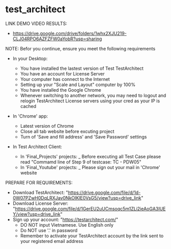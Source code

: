 # test_architect
LINK DEMO VIDEO RESULTS:
+ https://drive.google.com/drive/folders/1whx2XJU219-CLJ04RPO6AZFZFW0aYobR?usp=sharing
  
NOTE:
Befor you continue, ensure you meet the following requirements
- In your Desktop:
  + You have installed the lastest version of Test TestArchitect
  + You have an account for License Server
  + Your computer has connect to the Internet
  + Setting up your "Scale and Layout" computer by 100%
  + You have installed the Google Chrome
  + Whenever switching to another network, you may need to logout and relogin TestArchitect License servers using your cred as your IP is cached
    
- In 'Chrome' app:
  + Latest version of Chrome
  + Close all tab website before excuting project
  + Turn of 'Save and fill address' and 'Save Password' settings
    
- In Test Architect Client:
  + In 'Final_Projects' projects:
    _ Before executing all Test Case please read "Commamd line of Step 9 of testcase: TC - PDW05"
  + In 'Final_Youtube' projects:
    _ Please sign out your mail in 'Chrome' website
    
PREPARE FOR REQUIREMENTS:
- Download TestArchitect: "https://drive.google.com/file/d/1d-0W07PZwH0DqLRXJav0NkOIKlE0VsG5/view?usp=drive_link"
- Download License Server: "https://drive.google.com/file/d/1GerEU2uUCmsoqc5m1ZLi2ieAoGA3IUEY/view?usp=drive_link"
- Sign up your account: "https://testarchitect.com/"
  + DO NOT input Vietnamese. Use English only
  + Do NOT use '.' in password
  + Remember to activate your TestArchitect account by the link sent to your registered email address

